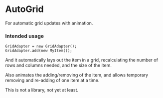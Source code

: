 # AutoGrid

For automatic grid updates with animation.


### Intended usage

```
GridAdapter = new GridAdapter();
GridAdapter.add(new MyItem());
```

And it automatically lays out the item in a grid, recalculating the number of rows and columns needed, and the size of the item.

Also animates the adding/removing of the item, and allows temporary removing and re-adding of one item at a time.

This is not a library, not yet at least.
